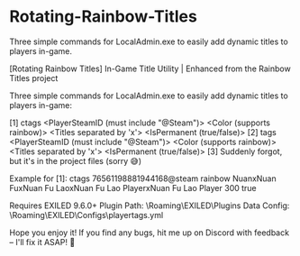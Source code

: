 # Rotating-Rainbow-Titles
Three simple commands for LocalAdmin.exe to easily add dynamic titles to players in-game.

[Rotating Rainbow Titles] In-Game Title Utility | Enhanced from the Rainbow Titles project

Three simple commands for LocalAdmin.exe to easily add dynamic titles to players in-game:

[1] ctags <PlayerSteamID (must include "@Steam")> <Color (supports rainbow)> <Titles separated by 'x'> <Cycle time in milliseconds> <IsPermanent (true/false)>
[2] tags <PlayerSteamID (must include "@Steam")> <Color (supports rainbow)> <Titles separated by 'x'> <IsPermanent (true/false)>
[3] Suddenly forgot, but it's in the project files (sorry 😅)

Example for [1]:
ctags 76561198881944168@steam rainbow NuanxNuan FuxNuan Fu LaoxNuan Fu Lao PlayerxNuan Fu Lao Player 300 true

Requires EXILED 9.6.0+
Plugin Path: \Roaming\EXILED\Plugins
Data Config: \Roaming\EXILED\Configs\playertags.yml

Hope you enjoy it! If you find any bugs, hit me up on Discord with feedback – I'll fix it ASAP! 💪
